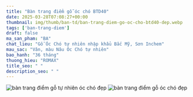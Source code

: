 ```yaml
---
title: "Bàn trang điểm gỗ óc chó BTD40"
date: 2025-03-28T07:08:27+00:00
thumbnail: img/thumb/ban-td/ban-trang-diem-go-oc-cho-btd40-dep.webp
tags: ['ban-trang-diem']
draft: false
ma_san_pham: "BA"
chat_lieu: "Gỗ Óc Chó tự nhiên nhập khẩu Bắc Mỹ, Sơn Inchem"
mau_sac: "Vân, màu Nâu Óc Chó tự nhiên"
bao_hanh: "36 tháng"
thuong_hieu: "ROMAX"
title_seo: " "
description_seo: " "
---
```

![bàn trang điểm gỗ tự nhiên óc chó đẹp](/img/ban-td/btd40/ban-trang-diem-go-oc-cho-btd40-10.webp)
![bàn trang điểm gỗ óc chó đẹp](/img/ban-td/btd40/ban-trang-diem-go-oc-cho-btd40-11.webp)